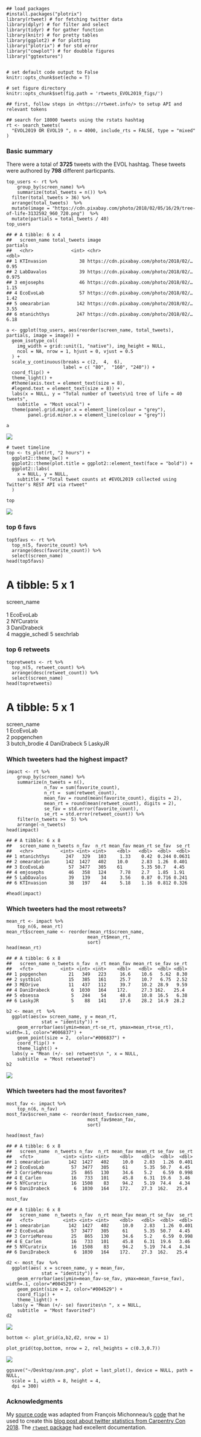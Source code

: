     ## load packages
    #install.packages("plotrix")
    library(rtweet) # for fetching twitter data
    library(dplyr) # for filter and select
    library(tidyr) # for gather function
    library(knitr) # for pretty tables
    library(ggplot2) # for plotting
    library("plotrix") # for std error
    library("cowplot") # for doubble figures
    library("ggtextures") 


    # set default code output to False
    knitr::opts_chunk$set(echo = T)

    # set figure directory
    knitr::opts_chunk$set(fig.path = 'rtweets_EVOL2019_figs/')

    ## first, follow steps in <https://rtweet.info/> to setup API and relevant tokens

    ## search for 18000 tweets using the rstats hashtag
    rt <- search_tweets(
      "EVOL2019 OR EVOL19 ", n = 4000, include_rts = FALSE, type = "mixed"
    )

### Basic summary

There were a total of **3725** tweets with the EVOL hashtag. These
tweets were authored by **798** different particpants.

    top_users <- rt %>%
        group_by(screen_name) %>%
        summarize(total_tweets = n()) %>%
      filter(total_tweets > 36) %>%
      arrange(total_tweets)  %>% 
      mutate(image = "https://cdn.pixabay.com/photo/2018/02/05/16/29/tree-of-life-3132592_960_720.png")  %>% 
      mutate(partials = total_tweets / 40)
    top_users

    ## # A tibble: 6 x 4
    ##   screen_name total_tweets image                                   partials
    ##   <chr>              <int> <chr>                                      <dbl>
    ## 1 KTInvasion            38 https://cdn.pixabay.com/photo/2018/02/…    0.95 
    ## 2 LabDavalos            39 https://cdn.pixabay.com/photo/2018/02/…    0.975
    ## 3 emjosephs             46 https://cdn.pixabay.com/photo/2018/02/…    1.15 
    ## 4 EcoEvoLab             57 https://cdn.pixabay.com/photo/2018/02/…    1.42 
    ## 5 omearabrian          142 https://cdn.pixabay.com/photo/2018/02/…    3.55 
    ## 6 mtanichthys          247 https://cdn.pixabay.com/photo/2018/02/…    6.18

    a <- ggplot(top_users, aes(reorder(screen_name, total_tweets), partials, image = image)) +
      geom_isotype_col(
        img_width = grid::unit(1, "native"), img_height = NULL,
        ncol = NA, nrow = 1, hjust = 0, vjust = 0.5
      ) +
      scale_y_continuous(breaks = c(2,  4,  6),
                         label = c( "80",  "160", "240")) +
      coord_flip() +
      theme_light() +
      #theme(axis.text = element_text(size = 8),
      #legend.text = element_text(size = 8)) + 
      labs(x = NULL, y = "Total number of tweets\n1 tree of life = 40 tweets",
        subtitle  = "Most vocal") + 
      theme(panel.grid.major.x = element_line(colour = "grey"),
            panel.grid.minor.x = element_line(colour = "grey"))

    a

![](rtweets_EVOL2019_figs/topusers-1.png)

    # tweet timeline
    top <- ts_plot(rt, "2 hours") +
      ggplot2::theme_bw() +
      ggplot2::theme(plot.title = ggplot2::element_text(face = "bold")) +
      ggplot2::labs(
        x = NULL, y = NULL,
        subtitle = "Total tweet counts at #EVOL2019 collected using Twitter's REST API via rtweet"
      )

    top

![](rtweets_EVOL2019_figs/tweet_timeline-1.png)

### top 6 favs

    top5favs <- rt %>%
      top_n(5, favorite_count) %>%
      arrange(desc(favorite_count)) %>%
      select(screen_name)
    head(top5favs)

A tibble: 5 x 1
===============

screen\_name  
<chr>  
1 EcoEvoLab  
2 NYCuratrix  
3 DaniDrabeck  
4 maggie\_schedl 5 sexchrlab

### top 6 retweets

    topretweets <- rt %>%
      top_n(5, retweet_count) %>%
      arrange(desc(retweet_count)) %>%
      select(screen_name)
    head(topretweets)

A tibble: 5 x 1
===============

screen\_name <chr>  
1 EcoEvoLab  
2 popgenchen  
3 butch\_brodie 4 DaniDrabeck 5 LaskyJR

### Which tweeters had the highest impact?

    impact <- rt %>%
        group_by(screen_name) %>%
        summarize(n_tweets = n(),
                  n_fav = sum(favorite_count),
                  n_rt =  sum(retweet_count),
                  mean_fav = round(mean(favorite_count), digits = 2),
                  mean_rt = round(mean(retweet_count), digits = 2),
                  se_fav = std.error(favorite_count),
                  se_rt = std.error(retweet_count)) %>%
        filter(n_tweets >=  5) %>%
        arrange(-n_tweets)
    head(impact)

    ## # A tibble: 6 x 8
    ##   screen_name n_tweets n_fav  n_rt mean_fav mean_rt se_fav  se_rt
    ##   <chr>          <int> <int> <int>    <dbl>   <dbl>  <dbl>  <dbl>
    ## 1 mtanichthys      247   329   103     1.33    0.42  0.244 0.0631
    ## 2 omearabrian      142  1427   402    10.0     2.83  1.26  0.401 
    ## 3 EcoEvoLab         57  3477   305    61       5.35 50.7   4.45  
    ## 4 emjosephs         46   358   124     7.78    2.7   1.85  1.91  
    ## 5 LabDavalos        39   139    34     3.56    0.87  0.716 0.241 
    ## 6 KTInvasion        38   197    44     5.18    1.16  0.812 0.326

    #head(impact)

### Which tweeters had the most retweets?

    mean_rt <- impact %>%
        top_n(6, mean_rt)
    mean_rt$screen_name <- reorder(mean_rt$screen_name,
                                  mean_rt$mean_rt,
                                  sort)
    head(mean_rt)

    ## # A tibble: 6 x 8
    ##   screen_name n_tweets n_fav  n_rt mean_fav mean_rt se_fav se_rt
    ##   <fct>          <int> <int> <int>    <dbl>   <dbl>  <dbl> <dbl>
    ## 1 popgenchen        21   349   223     16.6    10.6   5.62  8.30
    ## 2 systbiol          15   385   161     25.7    10.7   6.75  2.52
    ## 3 MEOrive           11   437   112     39.7    10.2  28.9   9.59
    ## 4 DaniDrabeck        6  1030   164    172.     27.3 162.   25.4 
    ## 5 ebsessa            5   244    54     48.8    10.8  16.5   6.38
    ## 6 LaskyJR            5    88   141     17.6    28.2  14.9  28.2

    b2 <- mean_rt  %>% 
      ggplot(aes(x= screen_name, y = mean_rt, 
                 stat = "identity")) + 
        geom_errorbar(aes(ymin=mean_rt-se_rt, ymax=mean_rt+se_rt), width=.1, color="#006837") +
        geom_point(size = 2,  color="#006837") +
        coord_flip() + 
        theme_light() +
      labs(y = "Mean (+/- se) retweets\n ", x = NULL,
        subtitle  = "Most retweeted") 
    b2

![](rtweets_EVOL2019_figs/retweet-1.png)

### Which tweeters had the most favorites?

    most_fav <- impact %>%
        top_n(6, n_fav)
    most_fav$screen_name <- reorder(most_fav$screen_name,
                                  most_fav$mean_fav,
                                  sort)

    head(most_fav)

    ## # A tibble: 6 x 8
    ##   screen_name  n_tweets n_fav  n_rt mean_fav mean_rt se_fav  se_rt
    ##   <fct>           <int> <int> <int>    <dbl>   <dbl>  <dbl>  <dbl>
    ## 1 omearabrian       142  1427   402     10.0    2.83   1.26  0.401
    ## 2 EcoEvoLab          57  3477   305     61      5.35  50.7   4.45 
    ## 3 CorrieMoreau       25   865   130     34.6    5.2    6.59  0.998
    ## 4 E_Carlen           16   733   101     45.8    6.31  19.6   3.46 
    ## 5 NYCuratrix         16  1508    83     94.2    5.19  74.4   4.34 
    ## 6 DaniDrabeck         6  1030   164    172.    27.3  162.   25.4

    most_fav

    ## # A tibble: 6 x 8
    ##   screen_name  n_tweets n_fav  n_rt mean_fav mean_rt se_fav  se_rt
    ##   <fct>           <int> <int> <int>    <dbl>   <dbl>  <dbl>  <dbl>
    ## 1 omearabrian       142  1427   402     10.0    2.83   1.26  0.401
    ## 2 EcoEvoLab          57  3477   305     61      5.35  50.7   4.45 
    ## 3 CorrieMoreau       25   865   130     34.6    5.2    6.59  0.998
    ## 4 E_Carlen           16   733   101     45.8    6.31  19.6   3.46 
    ## 5 NYCuratrix         16  1508    83     94.2    5.19  74.4   4.34 
    ## 6 DaniDrabeck         6  1030   164    172.    27.3  162.   25.4

    d2 <- most_fav  %>% 
      ggplot(aes( x = screen_name, y = mean_fav, 
                 stat = "identity")) + 
        geom_errorbar(aes(ymin=mean_fav-se_fav, ymax=mean_fav+se_fav), width=.1, color="#004529") +
        geom_point(size = 2, color="#004529") +
        coord_flip() + 
        theme_light() +
      labs(y = "Mean (+/- se) favorites\n ", x = NULL,
        subtitle  = "Most favorited")
    d2

![](rtweets_EVOL2019_figs/favorites-1.png)

    bottom <- plot_grid(a,b2,d2, nrow = 1)

    plot_grid(top,bottom, nrow = 2, rel_heights = c(0.3,0.7))

![](rtweets_EVOL2019_figs/combo-1.png)

    ggsave("~/Desktop/asm.png", plot = last_plot(), device = NULL, path = NULL,
      scale = 1, width = 8, height = 4,
      dpi = 300)

### Acknowledgments

My [source
code](https://github.com/raynamharris/cefp2019/blob/master/dataviz/rtweets_EVOL2019.Rmd)
was adapted from François Michonneau’s
[code](https://github.com/fmichonneau/2018-carpentrycon-tweets/blob/master/index.Rmd)
that he used to create this [blog post about twitter statistics from
Carpentry Con
2018](https://carpentries.org/2018/06/carpentrycon-tweets). The
[`rtweet` package](https://rtweet.info/) had excellent documentation.
